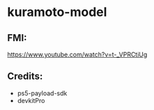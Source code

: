 # kuramoto-model

## FMI:

https://www.youtube.com/watch?v=t-_VPRCtiUg


## Credits:

- ps5-payload-sdk
- devkitPro
